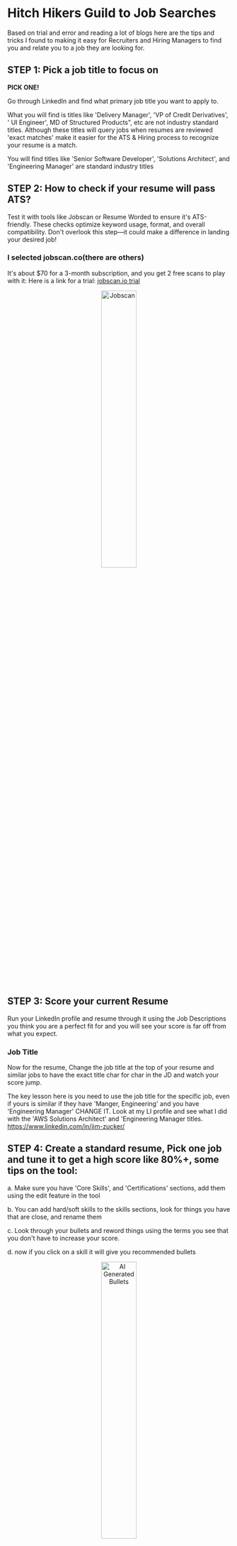 # Hitch Hikers Guild to Job Searches

Based on trial and error and reading a lot of blogs here are the tips and tricks I found to making it easy for Recruiters and Hiring Managers to find you and relate you to a job they are looking for.


## STEP 1: Pick a job title to focus on

__PICK ONE!__

Go through LinkedIn and find what primary job title you want to apply to.

What you will find is titles like 'Delivery Manager', 'VP of Credit Derivatives', '<my product> UI Engineer', MD of Structured Products", etc are not industry standard titles. Although these titles will query jobs when resumes are reviewed 'exact matches' make it easier for the ATS & Hiring process to recognize your resume is a match.

You will find titles like 'Senior Software Developer', 'Solutions Architect', and 'Engineering Manager' are standard industry titles


## STEP 2: How to check if your resume will pass ATS?
Test it with tools like Jobscan or Resume Worded to ensure it's ATS-friendly. These checks optimize keyword usage, format, and overall compatibility. Don't overlook this step—it could make a difference in landing your desired job!

### I selected jobscan.co(there are others)
It's about $70 for a 3-month subscription, and you get 2 free scans to play with it:
Here is a link for a trial:  [jobscan.io trial](https://www.jobscan.co?ref=4767321&utm_source=referral-program&utm_medium=referral&utm_campaign=10-scan-referral-program)

<div style="text-align: center;">
<img src="images/jobscan.png" alt="Jobscan" style="width:40%;">
</div>  


## STEP 3: Score your current Resume
Run your LinkedIn profile and resume through it using the Job Descriptions you think you are a perfect fit for and you will see your score is far off from what you expect.

### Job Title
Now for the resume, Change the job title at the top of your resume and similar jobs to have the exact title char for char in the JD and watch your score jump.

The key lesson here is you need to use the job title for the specific job, even if yours is similar if they have 'Manger, Engineering' and you have 'Engineering Manager' CHANGE IT. Look at my LI profile and see what I did with the 'AWS Solutions Architect' and 'Engineering Manager titles. https://www.linkedin.com/in/jim-zucker/


## STEP 4: Create a standard resume, Pick one job and tune it to get a high score like 80%+, some tips on the tool:

a. Make sure you have 'Core Skills', and 'Certifications' sections, add them using the edit feature in the tool

b. You can add hard/soft skills to the skills sections, look for things you have that are close, and rename them

c. Look through your bullets and reword things using the terms you see that you don't have to increase your score.

d. now if you click on a skill it will give you recommended bullets
<div style="text-align: center;">
<img src="images/AI-generated-bullets.png" alt="AI Generated Bullets" style="width:40%;">
</div>  
### e. once you are at 75%+ remove your summary and use the tool to auto generate one for you with AI it's pretty cool.
<div style="text-align: center;">
<img src="images/summary-example.png" alt="Generate Summary" style="width:40%;">  
<img src="images/AI-generate-summary.png" alt="Summary Example" style="width:40%;">  
</div>  
<u>Example resume before and after</u>
- [My resume 'Before'](examples/before-JimZucker.pdf)
- [My resume 'After'](examples/after-JimZucker.pdf)

## STEP 5: Update your LinkedIn Profile to match the resume

WARNING: Don't publish yet, we will do that when we are all done and share it with your network!

You are going to put all of the bullets in your resume into your LinkedIn profile, don't be shy! and use the '♦' bullet like I have in my profe [Jim Zucker LinkedIn Profile](https://www.linkedin.com/in/jim-zucker/)

<u>Pro-Tip:</u> Make sure you have claimed a Public profile & URL and from what I read <first>-<last> is the best format.

a. Update each section, I know it hurts to make the titles standard, you can keep your SVP title but make it SVP <standard Title>

b. Now pile up the skills on each experience, dupicates are OK don't be shy.

c. Make sure you have your certs in the certs section, if you don't have any, get some they are VERY Creditable.

## <u>References:</u>
### Here is one that is easy and worthwhile
- [Apache Kakfa Fundamenals Accreditation](https://training.confluent.io/channeldetail/apache-kafka-fundamentals-and-accreditation) (This also gives you a cert you can put on your resume!)  
- I recommend everyone does this to understand what the buzz is about: [Zero to Snowflake in 90 minutes](https://www.snowflake.com/webinars/virtual-hands-on-labs/zero-to-snowflake-in-90-minutes-2024-08-21/?utm_source=google&utm_medium=paidsearch&utm_campaign=na-us-en-brand-core-phrase&utm_content=go-rsa-evg-vh-next-vhol-americas&utm_term=c-g-snowflake-p-657474892216&gad_source=1&gbraid=0AAAAADCzRJUUWudt4eBUxV9mZKm7CVe5f&gclid=Cj0KCQjwt4a2BhD6ARIsALgH7DoPWTSfXxDp2RWImU_eOEgRyXOD_-yajSo-NHmZOIGWHq3nu6AaPdkaAhaSEALw_wcB)  

## <u>Certifications to enhance Resume</u>
- [Kafka Developer Certification](https://training.confluent.io/examdetail/confluent-dev)  
- [Kafka DevOps Certification](https://training.confluent.io/examdetail/confluent-cloud-certified-operator®)  
- [AWS Cloud Practitioner(everyone should do this)](https://aws.amazon.com/certification/certified-cloud-practitioner/?trk=1d3789b7-cdfb-4b92-a125-75424f21eaaf&sc_channel=ps&ef_id=Cj0KCQjwt4a2BhD6ARIsALgH7DqindpydyQVY1KA9WOfTpU6QuxoFUStovVb2lfLM4leiygvbYnhzssaArw-EALw_wcB:G:s&s_kwcid=AL!4422!3!508672713544!e!!g!!aws%20cloud%20practitioner!11120345480!106933363382&gbraid=0AAAAADjHtp-zKLuZOSOvKx5U3tDcDdr_K&gclid=Cj0KCQjwt4a2BhD6ARIsALgH7DqindpydyQVY1KA9WOfTpU6QuxoFUStovVb2lfLM4leiygvbYnhzssaArw-EALw_wcB)  
- [AWS Certifications](https://aws.amazon.com/certification/)  
- [Microsoft Azure Training and Certifications](https://azure.microsoft.com/en-us/resources/training-and-certifications#self-directed-training)  
- [Google Cloud Certification](https://cloud.google.com/learn/certification)  
- [Snowfloke Certification](https://www.snowflake.com/certifications/)  
  
Some other great references to wramp up new techs
- [Confluent Developer - hands on labs](https://developer.confluent.io/?utm_medium=sem&utm_source=google&utm_campaign=ch.sem_br.nonbrand_tp.prs_tgt.dsa_mt.dsa_rgn.namer_lng.eng_dv.all_con.resources&utm_term=&creative=&device=c&placement=&gad_source=1&gbraid=0AAAAADRv2c0fJu7nuIcPD-cwX9-Z6qCN6&gclid=Cj0KCQjwt4a2BhD6ARIsALgH7DpQmmmNS6f74ddqjZVEONW9gCvW3zku3sAKRlnEQSj98W-Pd2yKtCsaAiFUEALw_wcB)  
- [Snowflake Hands-On Labs(that give you a cert for your LinkedIn Profile)](https://www.snowflake.com/en/resources/learn/snowflake-essentials-training/)  

## STEP 6: Mark yourself 'OPEN FOR WORK'

Note: If you already are set to this turn it off and back on to publish and get the LinkedIn profile out there!

a. Here put all the 'standard' titles you are interested in, I put 'Solutions Architect' and 'Engineering Manager'
<div style="text-align: center;">
<img src="images/OpenToWork-screen1.png" alt="Put your standard title" style="width:40%;">
</div>  

b. You can set open for work and only make it visible to recruiters
<div style="text-align: center;">
<img src="images/OpenToWork-screen2.png" alt="Dont show network" style="width:40%;">
</div>    

### c. YOU WANT PUBLISH to your network if you are being PUBLIC!!
<div style="text-align: center;">
<img src="images/open-to-work-posting.png" alt="Dont show network" style="width:40%;">
</div>  
  
## STEP 7: Update your Resume on LinkedIn and all the job boards
Note: you can make it searchable to recruiters only and you won't get that 'open to work' banner on your profile picture.

a. Your LinkedIn profile has a resume, also make sure you have contact info, email, and cell phone, so when you reply to a recruiter you can share it with them automatically when prompted. [Instructions to update resume on LinkedIn](update-LinkedIn-resume.md)

b. Setup profiles on all of these boards nd make your resume searchable:
- [careerbuilder.com](https://www.careerbuilder.com)
- [dice.com](https://www.dice.com)  
- [eFinancialcareers.co.uk](https://www.efinancialcareers.co.uk)  
- [glassdoor.com](https://www.glassdoor.com/Community/index.htm)  
- [jobleads.com](https://www.jobleads.com/home)
- [linkedin.com](https://www.linkedin.com/in/jim-zucker/)  
- [theladders.com](https://www.theladders.com)
- [wellfounded.com](https://wellfound.com)  
  
  
## STEP 8: Apply to 3-10(ideally 10) jobs per day
Take the time to create a custom resume using jobscan.co. From my experience I had 125-190 rejects submitting without taking the time to do this. My first day I did this for AWS and a recruiter called me the next day.

a. Tune the resume to at least 75% in jobscan.co

b. Dont forget to delete and generate a new summary (I usually update it to add some of the soft/hard skills after AI is done)

<i>TIP: Download the resume as a Word doc, suggest you change margins to 'narrow' and in some places like before core skills there are 2 blank lines remove one, try to keep the resume to 3 pages, if I'm able to do it, all of you should be able to.</i>
<div style="text-align: center;">
<img src="images/narrow-margin.png" alt="Dont show network" style="width:40%;">
</div>  

c. After the resume is tunned, check the cover letter AI generator It is pretty cool




